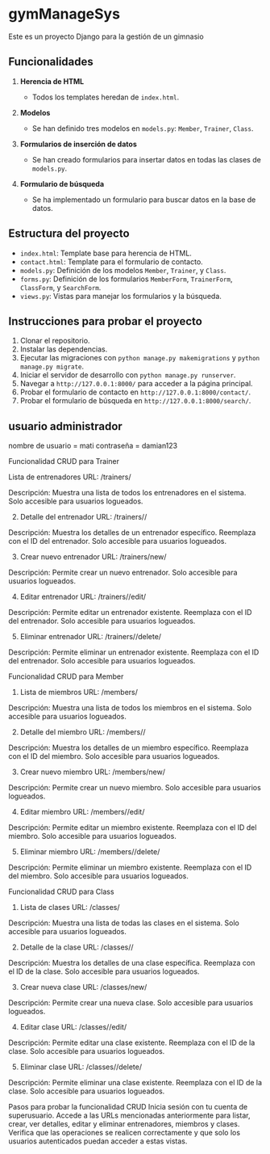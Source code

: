 # gymManageSys

Este es un proyecto Django para la gestión de un gimnasio

## Funcionalidades

1. **Herencia de HTML**
   - Todos los templates heredan de `index.html`.

2. **Modelos**
   - Se han definido tres modelos en `models.py`: `Member`, `Trainer`, `Class`.

3. **Formularios de inserción de datos**
   - Se han creado formularios para insertar datos en todas las clases de `models.py`.

4. **Formulario de búsqueda**
   - Se ha implementado un formulario para buscar datos en la base de datos.

## Estructura del proyecto

- `index.html`: Template base para herencia de HTML.
- `contact.html`: Template para el formulario de contacto.
- `models.py`: Definición de los modelos `Member`, `Trainer`, y `Class`.
- `forms.py`: Definición de los formularios `MemberForm`, `TrainerForm`, `ClassForm`, y `SearchForm`.
- `views.py`: Vistas para manejar los formularios y la búsqueda.

## Instrucciones para probar el proyecto

1. Clonar el repositorio.
2. Instalar las dependencias.
3. Ejecutar las migraciones con `python manage.py makemigrations` y `python manage.py migrate`.
4. Iniciar el servidor de desarrollo con `python manage.py runserver`.
5. Navegar a `http://127.0.0.1:8000/` para acceder a la página principal.
6. Probar el formulario de contacto en `http://127.0.0.1:8000/contact/`.
7. Probar el formulario de búsqueda en `http://127.0.0.1:8000/search/`.

## usuario administrador

nombre de usuario = mati
contraseña = damian123

Funcionalidad CRUD para Trainer

Lista de entrenadores
URL: /trainers/

Descripción: Muestra una lista de todos los entrenadores en el sistema. Solo accesible para usuarios logueados.

2. Detalle del entrenador
URL: /trainers/<pk>/

Descripción: Muestra los detalles de un entrenador específico. Reemplaza <pk> con el ID del entrenador. Solo accesible para usuarios logueados.

3. Crear nuevo entrenador
URL: /trainers/new/

Descripción: Permite crear un nuevo entrenador. Solo accesible para usuarios logueados.

4. Editar entrenador
URL: /trainers/<pk>/edit/

Descripción: Permite editar un entrenador existente. Reemplaza <pk> con el ID del entrenador. Solo accesible para usuarios logueados.

5. Eliminar entrenador
URL: /trainers/<pk>/delete/

Descripción: Permite eliminar un entrenador existente. Reemplaza <pk> con el ID del entrenador. Solo accesible para usuarios logueados.

Funcionalidad CRUD para Member

1. Lista de miembros
URL: /members/

Descripción: Muestra una lista de todos los miembros en el sistema. Solo accesible para usuarios logueados.

2. Detalle del miembro
URL: /members/<pk>/

Descripción: Muestra los detalles de un miembro específico. Reemplaza <pk> con el ID del miembro. Solo accesible para usuarios logueados.

3. Crear nuevo miembro
URL: /members/new/

Descripción: Permite crear un nuevo miembro. Solo accesible para usuarios logueados.

4. Editar miembro
URL: /members/<pk>/edit/

Descripción: Permite editar un miembro existente. Reemplaza <pk> con el ID del miembro. Solo accesible para usuarios logueados.

5. Eliminar miembro
URL: /members/<pk>/delete/

Descripción: Permite eliminar un miembro existente. Reemplaza <pk> con el ID del miembro. Solo accesible para usuarios logueados.

Funcionalidad CRUD para Class

1. Lista de clases
URL: /classes/

Descripción: Muestra una lista de todas las clases en el sistema. Solo accesible para usuarios logueados.

2. Detalle de la clase
URL: /classes/<pk>/

Descripción: Muestra los detalles de una clase específica. Reemplaza <pk> con el ID de la clase. Solo accesible para usuarios logueados.

3. Crear nueva clase
URL: /classes/new/

Descripción: Permite crear una nueva clase. Solo accesible para usuarios logueados.

4. Editar clase
URL: /classes/<pk>/edit/

Descripción: Permite editar una clase existente. Reemplaza <pk> con el ID de la clase. Solo accesible para usuarios logueados.

5. Eliminar clase
URL: /classes/<pk>/delete/

Descripción: Permite eliminar una clase existente. Reemplaza <pk> con el ID de la clase. Solo accesible para usuarios logueados.

Pasos para probar la funcionalidad CRUD
Inicia sesión con tu cuenta de superusuario.
Accede a las URLs mencionadas anteriormente para listar, crear, ver detalles, editar y eliminar entrenadores, miembros y clases.
Verifica que las operaciones se realicen correctamente y que solo los usuarios autenticados puedan acceder a estas vistas.
